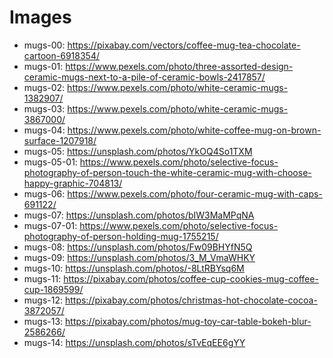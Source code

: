 # Images 

- mugs-00: https://pixabay.com/vectors/coffee-mug-tea-chocolate-cartoon-6918354/
- mugs-01: https://www.pexels.com/photo/three-assorted-design-ceramic-mugs-next-to-a-pile-of-ceramic-bowls-2417857/
- mugs-02: https://www.pexels.com/photo/white-ceramic-mugs-1382907/
- mugs-03: https://www.pexels.com/photo/white-ceramic-mugs-3867000/ 
- mugs-04: https://www.pexels.com/photo/white-coffee-mug-on-brown-surface-1207918/ 
- mugs-05: https://unsplash.com/photos/YkOQ4So1TXM
- mugs-05-01: https://www.pexels.com/photo/selective-focus-photography-of-person-touch-the-white-ceramic-mug-with-choose-happy-graphic-704813/
- mugs-06: https://www.pexels.com/photo/four-ceramic-mug-with-caps-691122/
- mugs-07: https://unsplash.com/photos/bIW3MaMPqNA
- mugs-07-01: https://www.pexels.com/photo/selective-focus-photography-of-person-holding-mug-1755215/
- mugs-08: https://unsplash.com/photos/Fw09BHYfN5Q 
- mugs-09: https://unsplash.com/photos/3_M_VmaWHKY
- mugs-10: https://unsplash.com/photos/-8LtRBYsq6M
- mugs-11: https://pixabay.com/photos/coffee-cup-cookies-mug-coffee-cup-1869599/
- mugs-12: https://pixabay.com/photos/christmas-hot-chocolate-cocoa-3872057/
- mugs-13: https://pixabay.com/photos/mug-toy-car-table-bokeh-blur-2586266/
- mugs-14: https://unsplash.com/photos/sTvEqEE6gYY
